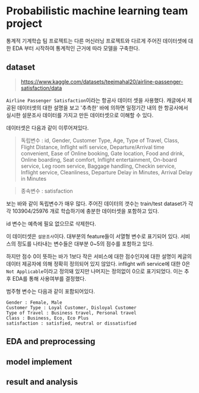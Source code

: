 # Probabilistic machine learning team project

통계적 기계학습 팀 프로젝트는 다른 머신러닝 프로젝트와 다르게 주어진 데이터셋에 대한 EDA 부터 시작하여 통계적인 근거에 따라 모델을 구축한다.

## dataset

> https://www.kaggle.com/datasets/teejmahal20/airline-passenger-satisfaction/data


`Airline Passenger Satisfaction`이라는 항공사 데이터 셋을 사용했다. 캐글에서 제공된 데이터셋의 대한 설명을 보고 '추측한' 바에 의하면 일정기간 내의 한 항공사에서 실시한 설문조사 데이터를 가지고 만든 데이터셋으로 이해할 수 있다.

데이터셋은 다음과 같이 이루어져있다.

> 독립변수 : id, Gender, Customer Type, Age, Type of Travel, Class, Flight Distance, Inflight wifi service, Departure/Arrival time convenient, Ease of Online booking, Gate location, Food and drink, Online boarding, Seat comfort, Inflight entertainment, On-board service, Leg room service, Baggage handling, Checkin service, Inflight service, Cleanliness, Departure Delay in Minutes, Arrival Delay in Minutes

> 종속변수 : satisfaction


보는 바와 같이 독립변수가 매우 많다. 주어진 데이터의 갯수는 train/test dataset가 각각 103904/25976 개로 학습하기에 충분한 데이터셋을 포함하고 있다.

id 변수는 예측에 필요 없으므로 삭제한다.

이 데이터셋은 `설문조사`이다. 대부분의 feature들이 서열형 변수로 표기되어 있다. 서비스의 정도를 나타내는 변수들은 대부분 0~5의 점수를 포함하고 있다.

하지만 점수 0이 뜻하는 바가 1보다 작은 서비스에 대한 점수인지에 대한 설명이 케글의 데이터 제공자에 의해 정확히 정의되어 있지 않았다. inflight wifi service에 대한 0은 `Not Applicable`이라고 정의돼 있지만 나머지는 정의없이 0으로 표기되었다. 이는 추후 EDA를 통해 사용여부를 결정했다.

범주형 변수는 다음과 같이 포함되어있다. 

    Gender : Female, Male
    Customer Type : Loyal Customer, Disloyal Customer
    Type of Travel : Business travel, Personal travel
    Class : Business, Eco, Eco Plus
    satisfaction : satisfied, neutral or dissatisfied






## EDA and preprocessing





## model implement





## result and analysis





